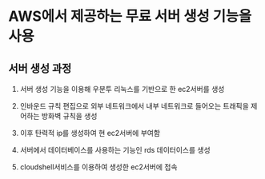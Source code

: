 # AWS에서 제공하는 무료 서버 생성 기능을 사용

## 서버 생성 과정
1. 서버 생성 기능을 이용해 우분투 리눅스를 기반으로 한 ec2서버를 생성

2. 인바운드 규칙 편집으로 외부 네트워크에서 내부 네트워크로 들어오는 트래픽을 제어하는 방화벽 규칙을 생성

3. 이후 탄력적 ip를 생성하여 현 ec2서버에 부여함

4. 서버에서 데이터베이스를 사용하는 기능인 rds 데이터이스를 생성

5. cloudshell서비스를 이용하여 생성한 ec2서버에 접속
